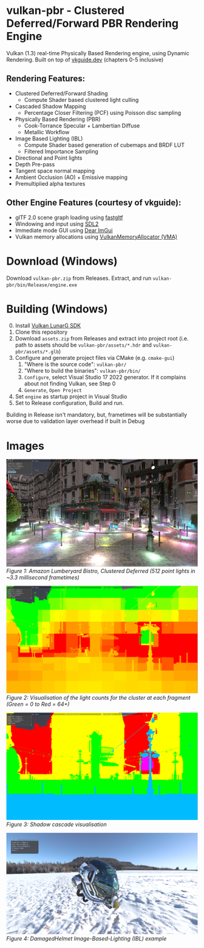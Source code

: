 # vulkan-pbr - Clustered Deferred/Forward PBR Rendering Engine

Vulkan (1.3) real-time Physically Based Rendering engine, using Dynamic Rendering. Built on top of [vkguide.dev](https://vkguide.dev) (chapters 0-5 inclusive)

## Rendering Features:
- Clustered Deferred/Forward Shading
  - Compute Shader based clustered light culling
- Cascaded Shadow Mapping
  - Percentage Closer Filtering (PCF) using Poisson disc sampling
- Physically Based Rendering (PBR)
  - Cook-Torrance Specular + Lambertian Diffuse
  - Metallic Workflow
- Image Based Lighting (IBL)
  - Compute Shader based generation of cubemaps and BRDF LUT
  - Filtered Importance Sampling
- Directional and Point lights
- Depth Pre-pass
- Tangent space normal mapping
- Ambient Occlusion (AO) + Emissive mapping
- Premultiplied alpha textures

## Other Engine Features (courtesy of vkguide):
- glTF 2.0 scene graph loading using [fastgltf](https://github.com/spnda/fastgltf)
- Windowing and input using [SDL2](https://github.com/libsdl-org/SDL/tree/SDL2)
- Immediate mode GUI using [Dear ImGui](https://github.com/ocornut/imgui)
- Vulkan memory allocations using [VulkanMemoryAllocator (VMA)](https://github.com/GPUOpen-LibrariesAndSDKs/VulkanMemoryAllocator)

# Download (Windows)

Download `vulkan-pbr.zip` from Releases. Extract, and run `vulkan-pbr/bin/Release/engine.exe`

# Building (Windows)

0. Install [Vulkan LunarG SDK](https://vulkan.lunarg.com/)
1. Clone this repository
2. Download `assets.zip` from Releases and extract into project root (i.e. path to assets should be `vulkan-pbr/assets/*.hdr` and `vulkan-pbr/assets/*.glb`)
3. Configure and generate project files via CMake (e.g. `cmake-gui`)
    1. "Where is the source code": `vulkan-pbr/`
    2. "Where to build the binaries": `vulkan-pbr/bin/`
    3. `Configure`, select Visual Studio 17 2022 generator. If it complains about not finding Vulkan, see Step 0
    4. `Generate`, `Open Project`
4. Set `engine` as startup project in Visual Studio
5. Set to Release configuration, Build and run.

Building in Release isn't mandatory, but, frametimes will be substantially worse due to validation layer overhead if built in Debug

# Images

![Bistro with 512 point lights](./readme-images/4.jpg)
*Figure 1: Amazon Lumberyard Bistro, Clustered Deferred (512 point lights in ~3.3 millisecond frametimes)*

![Cluster light count visualisation](./readme-images/1.png)
*Figure 2: Visualisation of the light counts for the cluster at each fragment (Green = 0 to Red = 64+)*

![Directional shadow cascades visualisation](./readme-images/2.png)
*Figure 3: Shadow cascade visualisation*

![DamagedHelmet IBL](./readme-images/3.png)
*Figure 4: DamagedHelmet Image-Based-Lighting (IBL) example*